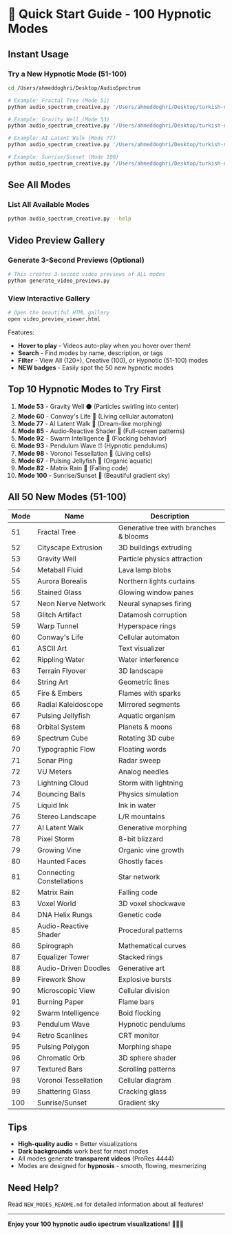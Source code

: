 # 🚀 Quick Start Guide - 100 Hypnotic Modes

## Instant Usage

### Try a New Hypnotic Mode (51-100)
```bash
cd /Users/ahmeddoghri/Desktop/AudioSpectrum

# Example: Fractal Tree (Mode 51)
python audio_spectrum_creative.py '/Users/ahmeddoghri/Desktop/turkish-national-anthem.wav' output_mode51.mov --mode 51

# Example: Gravity Well (Mode 53)
python audio_spectrum_creative.py '/Users/ahmeddoghri/Desktop/turkish-national-anthem.wav' output_mode53.mov --mode 53

# Example: AI Latent Walk (Mode 77)
python audio_spectrum_creative.py '/Users/ahmeddoghri/Desktop/turkish-national-anthem.wav' output_mode77.mov --mode 77

# Example: Sunrise/Sunset (Mode 100)
python audio_spectrum_creative.py '/Users/ahmeddoghri/Desktop/turkish-national-anthem.wav' output_mode100.mov --mode 100
```

## See All Modes

### List All Available Modes
```bash
python audio_spectrum_creative.py --help
```

## Video Preview Gallery

### Generate 3-Second Previews (Optional)
```bash
# This creates 3-second video previews of ALL modes
python generate_video_previews.py
```

### View Interactive Gallery
```bash
# Open the beautiful HTML gallery
open video_preview_viewer.html
```

Features:
- **Hover to play** - Videos auto-play when you hover over them!
- **Search** - Find modes by name, description, or tags
- **Filter** - View All (120+), Creative (100), or Hypnotic (51-100) modes
- **NEW badges** - Easily spot the 50 new hypnotic modes

## Top 10 Hypnotic Modes to Try First

1. **Mode 53** - Gravity Well ⚫ (Particles swirling into center)
2. **Mode 60** - Conway's Life 🧬 (Living cellular automaton)
3. **Mode 77** - AI Latent Walk 🎨 (Dream-like morphing)
4. **Mode 85** - Audio-Reactive Shader 🌈 (Full-screen patterns)
5. **Mode 92** - Swarm Intelligence 🦅 (Flocking behavior)
6. **Mode 93** - Pendulum Wave ⏰ (Hypnotic pendulums)
7. **Mode 98** - Voronoi Tessellation 🔷 (Living cells)
8. **Mode 67** - Pulsing Jellyfish 🪼 (Organic aquatic)
9. **Mode 82** - Matrix Rain 💚 (Falling code)
10. **Mode 100** - Sunrise/Sunset 🌅 (Beautiful gradient sky)

## All 50 New Modes (51-100)

| Mode | Name | Description |
|------|------|-------------|
| 51 | Fractal Tree | Generative tree with branches & blooms |
| 52 | Cityscape Extrusion | 3D buildings extruding |
| 53 | Gravity Well | Particle physics attraction |
| 54 | Metaball Fluid | Lava lamp blobs |
| 55 | Aurora Borealis | Northern lights curtains |
| 56 | Stained Glass | Glowing window panes |
| 57 | Neon Nerve Network | Neural synapses firing |
| 58 | Glitch Artifact | Datamosh corruption |
| 59 | Warp Tunnel | Hyperspace rings |
| 60 | Conway's Life | Cellular automaton |
| 61 | ASCII Art | Text visualizer |
| 62 | Rippling Water | Water interference |
| 63 | Terrain Flyover | 3D landscape |
| 64 | String Art | Geometric lines |
| 65 | Fire & Embers | Flames with sparks |
| 66 | Radial Kaleidoscope | Mirrored segments |
| 67 | Pulsing Jellyfish | Aquatic organism |
| 68 | Orbital System | Planets & moons |
| 69 | Spectrum Cube | Rotating 3D cube |
| 70 | Typographic Flow | Floating words |
| 71 | Sonar Ping | Radar sweep |
| 72 | VU Meters | Analog needles |
| 73 | Lightning Cloud | Storm with lightning |
| 74 | Bouncing Balls | Physics simulation |
| 75 | Liquid Ink | Ink in water |
| 76 | Stereo Landscape | L/R mountains |
| 77 | AI Latent Walk | Generative morphing |
| 78 | Pixel Storm | 8-bit blizzard |
| 79 | Growing Vine | Organic vine growth |
| 80 | Haunted Faces | Ghostly faces |
| 81 | Connecting Constellations | Star network |
| 82 | Matrix Rain | Falling code |
| 83 | Voxel World | 3D voxel shockwave |
| 84 | DNA Helix Rungs | Genetic code |
| 85 | Audio-Reactive Shader | Procedural patterns |
| 86 | Spirograph | Mathematical curves |
| 87 | Equalizer Tower | Stacked rings |
| 88 | Audio-Driven Doodles | Generative art |
| 89 | Firework Show | Explosive bursts |
| 90 | Microscopic View | Cellular division |
| 91 | Burning Paper | Flame bars |
| 92 | Swarm Intelligence | Boid flocking |
| 93 | Pendulum Wave | Hypnotic pendulums |
| 94 | Retro Scanlines | CRT monitor |
| 95 | Pulsing Polygon | Morphing shape |
| 96 | Chromatic Orb | 3D sphere shader |
| 97 | Textured Bars | Scrolling patterns |
| 98 | Voronoi Tessellation | Cellular diagram |
| 99 | Shattering Glass | Cracking glass |
| 100 | Sunrise/Sunset | Gradient sky |

## Tips

- **High-quality audio** = Better visualizations
- **Dark backgrounds** work best for most modes
- All modes generate **transparent videos** (ProRes 4444)
- Modes are designed for **hypnosis** - smooth, flowing, mesmerizing

## Need Help?

Read `NEW_MODES_README.md` for detailed information about all features!

---

**Enjoy your 100 hypnotic audio spectrum visualizations!** 🎵✨🌀
